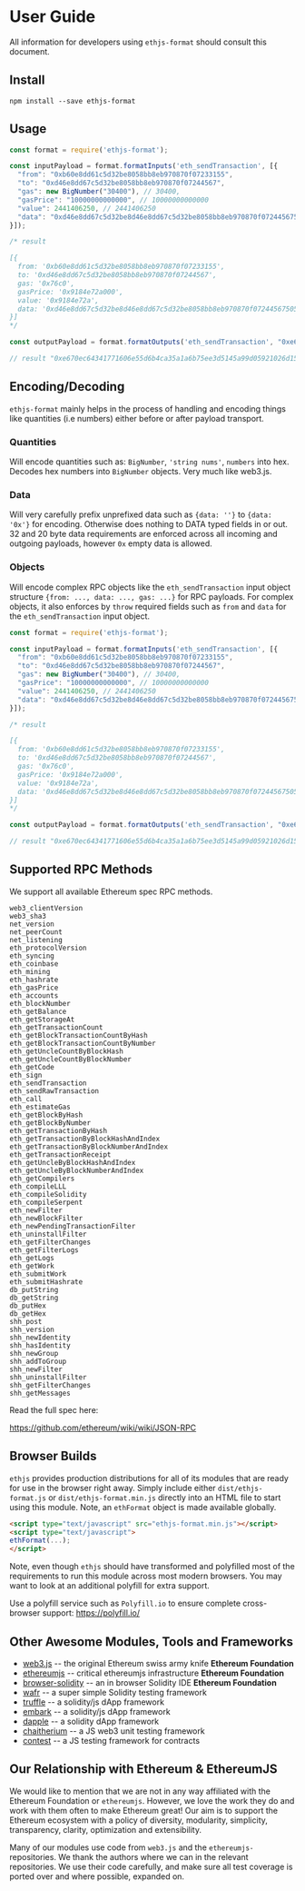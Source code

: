 # User Guide

All information for developers using `ethjs-format` should consult this document.

## Install

```
npm install --save ethjs-format
```

## Usage

```js
const format = require('ethjs-format');

const inputPayload = format.formatInputs('eth_sendTransaction', [{
  "from": "0xb60e8dd61c5d32be8058bb8eb970870f07233155",
  "to": "0xd46e8dd67c5d32be8058bb8eb970870f07244567",
  "gas": new BigNumber("30400"), // 30400,
  "gasPrice": "10000000000000", // 10000000000000
  "value": 2441406250, // 2441406250
  "data": "0xd46e8dd67c5d32be8d46e8dd67c5d32be8058bb8eb970870f072445675058bb8eb970870f072445675"
}]);

/* result

[{
  from: '0xb60e8dd61c5d32be8058bb8eb970870f07233155',
  to: '0xd46e8dd67c5d32be8058bb8eb970870f07244567',
  gas: '0x76c0',
  gasPrice: '0x9184e72a000',
  value: '0x9184e72a',
  data: '0xd46e8dd67c5d32be8d46e8dd67c5d32be8058bb8eb970870f072445675058bb8eb970870f072445675'
}]
*/

const outputPayload = format.formatOutputs('eth_sendTransaction', "0xe670ec64341771606e55d6b4ca35a1a6b75ee3d5145a99d05921026d1527331");

// result "0xe670ec64341771606e55d6b4ca35a1a6b75ee3d5145a99d05921026d1527331"
```

## Encoding/Decoding

`ethjs-format` mainly helps in the process of handling and encoding things like quantities (i.e numbers) either before or after payload transport.

### Quantities

  Will encode quantities such as: `BigNumber`, `'string nums'`, `numbers` into hex. Decodes hex numbers into `BigNumber` objects. Very much like web3.js.

### Data

  Will very carefully prefix unprefixed data such as `{data: ''}` to `{data: '0x'}` for encoding. Otherwise does nothing to DATA typed fields in or out. 32 and 20 byte data requirements are enforced across all incoming and outgoing payloads, however `0x` empty data is allowed.

### Objects

  Will encode complex RPC objects like the `eth_sendTransaction` input object structure `{from: ..., data: ..., gas: ...}` for RPC payloads. For complex objects, it also enforces by `throw` required fields such as `from` and `data` for the `eth_sendTransaction` input object.

  ```js
  const format = require('ethjs-format');

  const inputPayload = format.formatInputs('eth_sendTransaction', [{
    "from": "0xb60e8dd61c5d32be8058bb8eb970870f07233155",
    "to": "0xd46e8dd67c5d32be8058bb8eb970870f07244567",
    "gas": new BigNumber("30400"), // 30400,
    "gasPrice": "10000000000000", // 10000000000000
    "value": 2441406250, // 2441406250
    "data": "0xd46e8dd67c5d32be8d46e8dd67c5d32be8058bb8eb970870f072445675058bb8eb970870f072445675"
  }]);

  /* result

  [{
    from: '0xb60e8dd61c5d32be8058bb8eb970870f07233155',
    to: '0xd46e8dd67c5d32be8058bb8eb970870f07244567',
    gas: '0x76c0',
    gasPrice: '0x9184e72a000',
    value: '0x9184e72a',
    data: '0xd46e8dd67c5d32be8d46e8dd67c5d32be8058bb8eb970870f072445675058bb8eb970870f072445675'
  }]
  */

  const outputPayload = format.formatOutputs('eth_sendTransaction', "0xe670ec64341771606e55d6b4ca35a1a6b75ee3d5145a99d05921026d1527331");

  // result "0xe670ec64341771606e55d6b4ca35a1a6b75ee3d5145a99d05921026d1527331"
  ```


## Supported RPC Methods

We support all available Ethereum spec RPC methods.

```
web3_clientVersion
web3_sha3
net_version
net_peerCount
net_listening
eth_protocolVersion
eth_syncing
eth_coinbase
eth_mining
eth_hashrate
eth_gasPrice
eth_accounts
eth_blockNumber
eth_getBalance
eth_getStorageAt
eth_getTransactionCount
eth_getBlockTransactionCountByHash
eth_getBlockTransactionCountByNumber
eth_getUncleCountByBlockHash
eth_getUncleCountByBlockNumber
eth_getCode
eth_sign
eth_sendTransaction
eth_sendRawTransaction
eth_call
eth_estimateGas
eth_getBlockByHash
eth_getBlockByNumber
eth_getTransactionByHash
eth_getTransactionByBlockHashAndIndex
eth_getTransactionByBlockNumberAndIndex
eth_getTransactionReceipt
eth_getUncleByBlockHashAndIndex
eth_getUncleByBlockNumberAndIndex
eth_getCompilers
eth_compileLLL
eth_compileSolidity
eth_compileSerpent
eth_newFilter
eth_newBlockFilter
eth_newPendingTransactionFilter
eth_uninstallFilter
eth_getFilterChanges
eth_getFilterLogs
eth_getLogs
eth_getWork
eth_submitWork
eth_submitHashrate
db_putString
db_getString
db_putHex
db_getHex
shh_post
shh_version
shh_newIdentity
shh_hasIdentity
shh_newGroup
shh_addToGroup
shh_newFilter
shh_uninstallFilter
shh_getFilterChanges
shh_getMessages
```

Read the full spec here:

https://github.com/ethereum/wiki/wiki/JSON-RPC

## Browser Builds

`ethjs` provides production distributions for all of its modules that are ready for use in the browser right away. Simply include either `dist/ethjs-format.js` or `dist/ethjs-format.min.js` directly into an HTML file to start using this module. Note, an `ethFormat` object is made available globally.

```html
<script type="text/javascript" src="ethjs-format.min.js"></script>
<script type="text/javascript">
ethFormat(...);
</script>
```

Note, even though `ethjs` should have transformed and polyfilled most of the requirements to run this module across most modern browsers. You may want to look at an additional polyfill for extra support.

Use a polyfill service such as `Polyfill.io` to ensure complete cross-browser support:
https://polyfill.io/

## Other Awesome Modules, Tools and Frameworks

 - [web3.js](https://github.com/ethereum/web3.js) -- the original Ethereum swiss army knife **Ethereum Foundation**
 - [ethereumjs](https://github.com/ethereumjs) -- critical ethereumjs infrastructure **Ethereum Foundation**
 - [browser-solidity](https://ethereum.github.io/browser-solidity) -- an in browser Solidity IDE **Ethereum Foundation**
 - [wafr](https://github.com/silentcicero/wafr) -- a super simple Solidity testing framework
 - [truffle](https://github.com/ConsenSys/truffle) -- a solidity/js dApp framework
 - [embark](https://github.com/iurimatias/embark-framework) -- a solidity/js dApp framework
 - [dapple](https://github.com/nexusdev/dapple) -- a solidity dApp framework
 - [chaitherium](https://github.com/SafeMarket/chaithereum) -- a JS web3 unit testing framework
 - [contest](https://github.com/DigixGlobal/contest) -- a JS testing framework for contracts

## Our Relationship with Ethereum & EthereumJS

 We would like to mention that we are not in any way affiliated with the Ethereum Foundation or `ethereumjs`. However, we love the work they do and work with them often to make Ethereum great! Our aim is to support the Ethereum ecosystem with a policy of diversity, modularity, simplicity, transparency, clarity, optimization and extensibility.

 Many of our modules use code from `web3.js` and the `ethereumjs-` repositories. We thank the authors where we can in the relevant repositories. We use their code carefully, and make sure all test coverage is ported over and where possible, expanded on.
